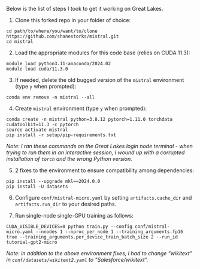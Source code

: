 Below is the list of steps I took to get it working on Great Lakes.

1. Clone this forked repo in your folder of choice:

```
cd path/to/where/you/want/to/clone
https://github.com/shanestorks/mistral.git
cd mistral
```

2. Load the appropriate modules for this code base (relies on CUDA 11.3):

```
module load python3.11-anaconda/2024.02
module load cuda/11.3.0
```

3. If needed, delete the old bugged version of the `mistral` environment (type `y` when prompted):
```
conda env remove -n mistral --all
```

4. Create `mistral` environment (type `y` when prompted):

```
conda create -n mistral python=3.8.12 pytorch=1.11.0 torchdata cudatoolkit=11.3 -c pytorch
source activate mistral
pip install -r setup/pip-requirements.txt
```

*Note: I ran these commands on the Great Lakes login node terminal - when trying to run them in an interactive session, I wound up with a corrupted installation of `torch` and the wrong Python version.*

5. 2 fixes to the environment to ensure compatibility among dependencies:

```
pip install --upgrade mkl==2024.0.0
pip install -U datasets
```

6. Configure `conf/mistral-micro.yaml` by setting `artifacts.cache_dir` and `artifacts.run_dir` to your desired paths.

7. Run single-node single-GPU training as follows:

```
CUDA_VISIBLE_DEVICES=0 python train.py --config conf/mistral-micro.yaml --nnodes 1 --nproc_per_node 1 --training_arguments.fp16 true --training_arguments.per_device_train_batch_size 2 --run_id tutorial-gpt2-micro
```

*Note: in addition to the above environment fixes, I had to change "wikitext" in `conf/datasets/wikitext2.yaml` to "Salesforce/wikitext".*